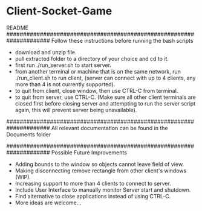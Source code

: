 # Client-Socket-Game
README
#####################################################################
Follow these instructions before running the bash scripts
- download and unzip file.
- pull extracted folder to a directory of your choice and cd to it.
- first run ./run_server.sh to start server.
- from another terminal or machine that is on  the same network, 
    run ./run_client.sh to run client, (server can connect with up 
    to 4 clients, any more than 4 is not currently supported).
- to quit from client, close window, then use CTRL-C from terminal.
- to quit from server, use CTRL-C. (Make sure all other client terminals
    are closed first before closing server and attempting to run the 
    server script again, this will prevent server being unavailable).

#####################################################################
All relevant documentation can be found in the Documents folder

#####################################################################
Possible Future Improvements
- Adding bounds to the window so objects cannot leave field of view.
- Making disconnecting remove rectangle from other client's windows (WIP).
- Increasing support to more than 4 clients to connect to server.
- Include User Interface to manually monitor Server start and shutdown.
- Find alternative to close applications instead of using CTRL-C.
- More ideas are welcome...
